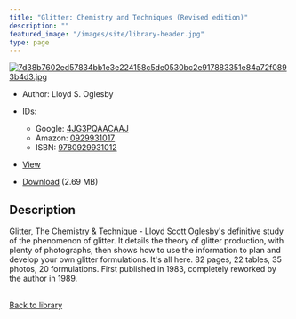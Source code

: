```yaml
---
title: "Glitter: Chemistry and Techniques (Revised edition)"
description: ""
featured_image: "/images/site/library-header.jpg"
type: page
---
```


<a href="https://drive.google.com/uc?export=view&id=1M88Uveh4EER8XHOksvRJxKz5NsXLpD3P" target="_blank">![7d38b7602ed57834bb1e3e224158c5de0530bc2e917883351e84a72f0893b4d3.jpg](/images/library/7d38b7602ed57834bb1e3e224158c5de0530bc2e917883351e84a72f0893b4d3.jpg)</a>
* Author: Lloyd S. Oglesby
* IDs:
  * Google: <a href="https://books.google.com/books?id=4JG3PQAACAAJ" target="_blank">4JG3PQAACAAJ</a>
  * Amazon: <a href="https://www.amazon.com/dp/0929931017" target="_blank">0929931017</a>
  * ISBN: <a href="https://www.worldcat.org/isbn/9780929931012" target="_blank">9780929931012</a>
* <a href="https://drive.google.com/uc?export=view&id=1M88Uveh4EER8XHOksvRJxKz5NsXLpD3P" target="_blank">View</a>

* [Download](https://drive.google.com/uc?export=download&id=1M88Uveh4EER8XHOksvRJxKz5NsXLpD3P) (2.69 MB)

## Description<div>
<p>Glitter, The Chemistry &amp; Technique - Lloyd Scott Oglesby's definitive study of the phenomenon of glitter. It details the theory of glitter production, with plenty of photographs, then shows how to use the information to plan and develop your own glitter formulations. It's all here. 82 pages, 22 tables, 35 photos, 20 formulations. First published in 1983, completely reworked by the author in 1989.</p></div>

<br />[Back to library](/library/)
